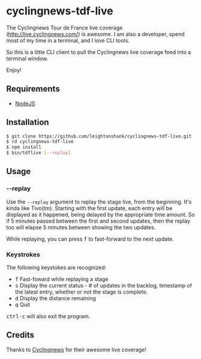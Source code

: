 # cyclingnews-tdf-live
The Cyclingnews Tour de France live coverage (http://live.cyclingnews.com/) is awesome.  I am also a developer,
spend most of my time in a terminal, and I love CLI tools.

So this is a little CLI client to pull the Cyclingnews live coverage feed into a terminal window.

Enjoy!

## Requirements

- [NodeJS](https://nodejs.org/)

## Installation
```bash
$ git clone https://github.com/leightonshank/cyclingnews-tdf-live.git
$ cd cyclingnews-tdf-live
$ npm install
$ bin/tdflive [--replay]
```

## Usage
### --replay
Use the `--replay` argument to replay the stage live, from the beginning.  It's kinda like Tivo(tm).
Starting with the first update, each entry will be displayed as it happened, being delayed by the
appropriate time amount.  So if 5 minutes passed between the first and second updates, then the
replay too will elapse 5 minutes between showing the two updates.

While replaying, you can press <kbd>f</kbd> to fast-forward to the next update.

### Keystrokes
The following keystokes are recognized:

- <kbd>f</kbd> Fast-foward while replaying a stage
- <kbd>s</kbd> Display the current status - # of updates in the backlog, timestamp of the latest entry,
  whether or not the stage is complete.
- <kbd>d</kbd> Display the distance remaining
- <kbd>q</kbd> Quit

<kbd>ctrl-c</kbd> will also exit the program.

## Credits
Thanks to [Cyclingnews](http://www.cyclingnews.com/) for their awesome live coverage!
